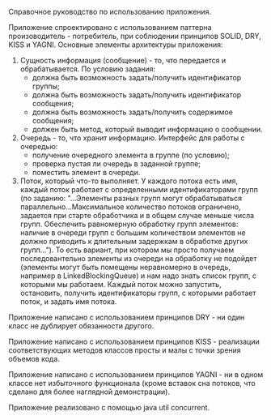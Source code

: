 Справочное руководство по использованию приложения.

Приложение спроектировано с использованием паттерна произоводитель - потребитель, при соблюдении принципов SOLID, DRY, KISS и YAGNI.
Основные элементы архитектуры приложения:
1) Сущность информация (сообщение) - то, что передается и обрабатывается. По условию задания:
    - должна быть возможность задать/получить идентификатор группы;
    - должна быть возможность задать/получить идентификатор сообщения;
    - должна быть возможность задать/получить содержимое сообщения;
    - должен быть метод, который выводит информацию о сообщении.
2) Очередь - то, что хранит информацию. Интерфейс для работы с очередью:
    - получение очередного элемента в группе (по условию);
    - проверка пустая ли очередь в заданной группе;
    - поместить элемент в очереди.
3) Поток, который что-то выполняет. У каждого потока есть имя, каждый поток работает с определенными идентификаторами групп (по
заданию: "...Элементы разных групп могут обрабатываться параллельно...Максимальное количество потоков ограничено, задается при старте
обработчика и в общем случае меньше числа групп. Обеспечить равномерную обработку групп элементов: наличие в очереди групп с большим
количеством элементов не должно приводить к длительным задержкам в обработке других групп..."). То есть вариант, при котором мы просто
получаем последовантельно элементы из очереди на обработку не подойдет (элементы могут быть помещены неравномерно в очередь,
например в LinkedBlockingQueue) и нам надо знать список групп, с которыми мы работаем. Каждый поток можно запустить, остановить,
получить идентификаторы групп, с которыми работает поток, и задать имя потока.

Приложение написано с использованием принципов DRY - ни один класс не дублирует обязанности другого.

Приложение написано с использованием принципов KISS - реализации соответствующих методов классов просты и малы с точки зрения объемов кода.

Приложение написано с использованием принципов YAGNI - ни в одном классе нет избыточного функционала (кроме вставок сна потоков, что сделано для
более наглядной демонстрации).

Приложение реализовано с помощью java util concurrent.